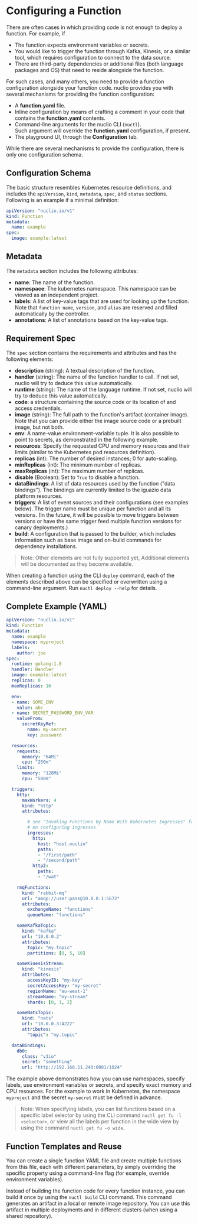 # Configuring a Function

There are often cases in which providing code is not enough to deploy a function. For example, if

- The function expects environment variables or secrets.
- You would like to trigger the function through Kafka, Kinesis, or a similar tool, which requires configuration to connect to the data source.
- There are third-party dependencies or additional files (both language packages and OS) that need to reside alongside the function.

For such cases, and many others, you need to provide a function configuration alongside your function code. nuclio provides you with several mechanisms for providing the function configuration:

- A **function.yaml** file.
- Inline configuration by means of crafting a comment in your code that contains the **function.yaml** contents.
- Command-line arguments for the nuclio CLI (`nuctl`).  
  Such argument will override the **function.yaml** configuration, if present.
- The playground UI, through the **Configuration** tab.

While there are several mechanisms to provide the configuration, there is only one configuration schema.

## Configuration Schema

The basic structure resembles Kubernetes resource definitions, and includes the `apiVersion`, `kind`, `metadata`, `spec`, and `status` sections. Following is an example if a minimal definition:

```yaml
apiVersion: "nuclio.io/v1"
kind: Function
metadata:
  name: example
spec:
  image: example:latest
```

## Metadata

The `metadata` section includes the following attributes:

- **name**: The name of the function.
- **namespace**: The kubernetes namespace. This namespace can be viewed as an independent project.
- **labels**: A list of key-value tags that are used for looking up the function. Note that `function name`, `version`, and `alias` are reserved and filled automatically by the controller.
- **annotations**: A list of annotations based on the key-value tags.

## Requirement Spec

The `spec` section contains the requirements and attributes and has the following elements:

- **description** (string): A textual description of the function.
- **handler** (string): The name of the function handler to call. If not set, nuclio will try to deduce this value automatically.
- **runtime** (string): The name of the language runtime. If not set, nuclio will try to deduce this value automatically.
- **code**: a structure containing the source code or its location of and access credentials.
- **image** (string): The full path to the function's artifact (container image). Note that you can provide either the image source code or a prebuilt image, but not both.
- **env**: A name-value environment-variable tuple. It is also possible to point to secrets, as demonstrated in the following example.
- **resources**: Specify the requested CPU and memory resources and their limits  (similar to the Kubernetes pod resources definition).
- **replicas** (int): The number of desired instances; 0 for auto-scaling.
- **minReplicas** (int): The minimum number of replicas.
- **maxReplicas** (int): The maximum number of replicas.
- **disable** (Boolean): Set to `True` to disable a function.
- **dataBindings**: A list of data resources used by the function ("data bindings"). The bindings are currently limited to the iguazio data platform resources.
- **triggers**: A list of event sources and their configurations (see examples below). The trigger name must be unique per function and all its versions. (In the future, it will be possible to move triggers between versions or have the same trigger feed multiple function versions for canary deployments.)
- **build**: A configuration that is passed to the builder, which includes information such as base image and on-build commands for dependency installations.

> Note: Other elements are not fully supported yet, Additional elements will be documented as they become available.

When creating a function using the CLI `deploy` command, each of the elements described above can be specified or overwritten using a command-line argument. Run `nuctl deploy --help` for details.

## Complete Example (YAML)

```yaml
apiVersion: "nuclio.io/v1"
kind: Function
metadata:
  name: example
  namespace: myproject
  labels:
    author: joe
spec:
  runtime: golang:1.8
  handler: Handler
  image: example:latest
  replicas: 0
  maxReplicas: 10

  env:
  - name: SOME_ENV
    value: abc
  - name: SECRET_PASSWORD_ENV_VAR
    valueFrom:
      secretKeyRef:
        name: my-secret
        key: password

  resources:
    requests:
      memory: "64Mi"
      cpu: "250m"
    limits:
      memory: "128Mi"
      cpu: "500m"

  triggers:
    http:
      maxWorkers: 4
      kind: "http"
      attributes:

        # see "Invoking Functions By Name With Kubernetes Ingresses" for more details
        # on configuring ingresses
        ingresses:
          http:
            host: "host.nuclio"
            paths:
            - "/first/path"
            - "/second/path"
          http2:
            paths:
            - "/wat"

    rmqFunctions:
      kind: "rabbit-mq"
      url: "amqp://user:pass@10.0.0.1:5672"
      attributes:
        exchangeName: "functions"
        queueName: "functions"

    someKafkaTopic:
      kind: "kafka"
      url: "10.0.0.2"
      attributes:
        topic: "my.topic"
        partitions: [0, 5, 10]

    someKinesisStream:
      kind: "kinesis"
      attributes:
        accessKeyID: "my-key"
        secretAccessKey: "my-secret"
        regionName: "eu-west-1"
        streamName: "my-stream"
        shards: [0, 1, 2]

    someNatsTopic:
      kind: "nats"
      url: "10.0.0.3:4222"
      attributes:
        "topic": "my.topic"

  dataBindings:
    db0:
      class: "v3io"
      secret: "something"
      url: "http://192.168.51.240:8081/1024"


```

The example above demonstrates how you can use namespaces, specify labels, use environment variables or secrets, and specify exact memory and CPU resources. For the example to work in Kubernetes, the namespace `myproject` and the secret `my-secret` must be defined in advance.

> Note: When specifying labels, you can list functions based on a specific label selector by using the CLI command `nuctl get fu -l <selector>`, or view all the labels per function in the wide view by using the command `nuctl get fu -o wide`.

## Function Templates and Reuse

You can create a single function YAML file and create multiple functions from this file, each with different parameters, by simply overriding the specific property using a command-line flag (for example, override environment variables).

Instead of building the function code for every function instance, you can build it once by using the `nuctl build` CLI command. This command generates an artifact in a local or remote image repository. You can use this artifact in multiple deployments and in different clusters (when using a shared repository).

